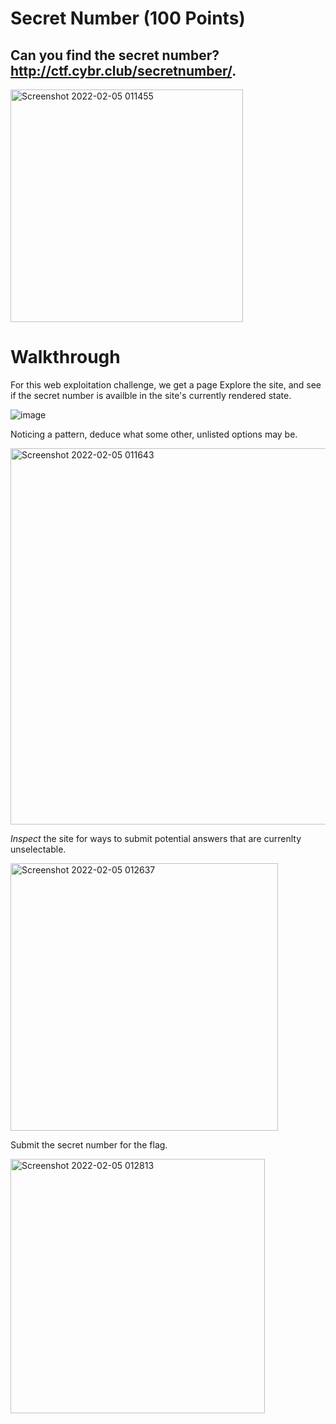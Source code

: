 # Secret Number (100 Points)

## Can you find the secret number? http://ctf.cybr.club/secretnumber/.

<img width="372" alt="Screenshot 2022-02-05 011455" src="https://user-images.githubusercontent.com/99063625/152632596-cbe28853-5b55-4e3b-bd05-f2c4e94f0159.png">

# Walkthrough

For this web exploitation challenge, we get a page Explore the site, and see if the secret number is availble in the site's currently rendered state.

![image](https://user-images.githubusercontent.com/99063625/152632729-edfac359-99f6-40ee-b838-9a93dd68b468.png)

Noticing a pattern, deduce what some other, unlisted options may be.

<img width="602" alt="Screenshot 2022-02-05 011643" src="https://user-images.githubusercontent.com/99063625/152632628-4cd8f82c-8ff3-4e7f-b625-2c24caf5bc6c.png">

*Inspect* the site for ways to submit potential answers that are currenlty unselectable.

<img width="428" alt="Screenshot 2022-02-05 012637" src="https://user-images.githubusercontent.com/99063625/152632876-83582361-a35f-455b-a2f9-fca8496067d6.png">

Submit the secret number for the flag.

<img width="407" alt="Screenshot 2022-02-05 012813" src="https://user-images.githubusercontent.com/99063625/152632947-70ba04fd-06ce-4e46-a9da-0b8a4b9ba8df.png">
